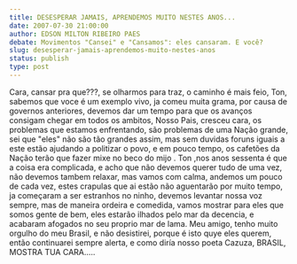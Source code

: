 ```yaml
---
title: DESESPERAR JAMAIS, APRENDEMOS MUITO NESTES ANOS...
date: 2007-07-30 21:00:00
author: EDSON MILTON RIBEIRO PAES
debate: Movimentos "Cansei" e "Cansamos": eles cansaram. E você?
slug: desesperar-jamais-aprendemos-muito-nestes-anos
status: publish 
type: post
---
```


Cara, cansar pra que???, se olharmos para traz, o caminho é mais feio, Ton, sabemos que voce é um exemplo vivo, ja comeu muita grama, por causa de governos anteriores, devemos dar um tempo para que os avanços consigam chegar em todos os ambitos, Nosso Pais, cresceu cara, os problemas que estamos enfrentando, são problemas de uma Nação grande, sei que "eles" não são tão grandes assim, mas sem duvidas foruns iguais a este estão ajudando a politizar o povo, e em pouco tempo, os cafetões da Nação terão que fazer mixe no beco do mijo . Ton ,nos anos sessenta é que a coisa era complicada, e acho que não devemos querer tudo de uma vez, não devemos tambem relaxar, mas vamos com calma, andemos um pouco de cada vez, estes crapulas que ai estão não aguentarão por muito tempo, ja começaram a ser estranhos no ninho, devemos levantar nossa voz sempre, mas de maneira ordeira e comedida, vamos mostrar para eles que somos gente de bem, eles estarão ilhados pelo mar da decencia, e acabaram afogados no seu proprio mar de lama. Meu amigo, tenho muito orgulho do meu Brasil, e não desistirei, porque é isto quye eles querem, então continuarei sempre alerta, e como diría nosso poeta Cazuza, BRASIL, MOSTRA TUA CARA.....
